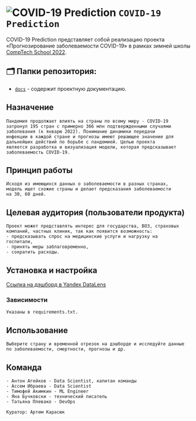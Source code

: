 # ![COVID-19 Prediction](https://via.placeholder.com/15/889eff/000000?text=+) `COVID-19 Prediction`

COVID-19 Prediction представляет собой реализацию проекта 
«Прогнозирование заболеваемости COVID-19» в рамках зимней школы
[CompTech School 2022](https://comptechschool.com/).

## 🗂️ Папки репозитория:
- [`docs`](https://github.com/comptech-winter-school/covid19-prediction/tree/main/docs) - содержит проектную документацию.
## Назначение
```
Пандемия продолжает влиять на страны по всему миру - COVID‐19 
затронул 195 стран с примерно 366 млн подтвержденными случаями
заболевания (к январю 2022). Понимание динамики передачи 
инфекции в каждой стране и прогнозы имеют решающее значение для 
дальнейших действий по борьбе с пандемией. Целью проекта
является разработка и визуализация модели, которая предсказывает
заболеваемость COVID-19.
```
## Принцип работы
```
Исходя из имеющихся данных о заболеваемости в разных странах, 
модель ищет схожие страны и делает предсказания заболеваемости
на 30, 60 дней.
```
## Целевая аудитория (пользователи продукта)
```
Проект может представлять интерес для государства, ВОЗ, страховых 
компаний, частных клиник, так как появится возможность:
- предсказывать спрос на медицинские услуги и нагрузку на
госпитали,
- принять меры заблаговременно, 
- сократить расходы.
```
## Установка и настройка

[Ссылка на дэшборд в Yandex DataLens](https://datalens.yandex.ru/xxq1yyazn27mp-covid-19-comptech-2022)

### Зависимости
```
Указаны в requirements.txt.
```
## Использование
```
Выберите страну и временной отрезок на дэшборде и исследуйте данные
по заболеваемости, смертности, прогнозы и др.
```
## Команда
```
- Антон Агейков - Data Scientist, капитан команды
- Ассем Ибраева - Data Scientist
- Тимофей Акимкин - ML Engineer
- Яна Бучковски - технический писатель
- Татьяна Плевако - DevOps

Куратор: Артем Карасюк
```
